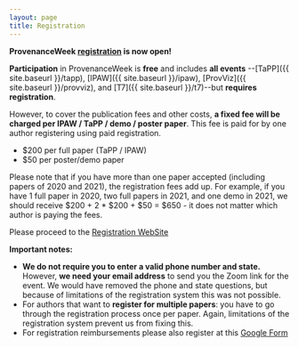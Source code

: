 ```yaml
---
layout: page
title: Registration
---
```


**ProvenanceWeek [registration](https://ecom.uncc.edu/C21561_ustores/web/store_main.jsp?STOREID=247&SINGLESTORE=true) is now open!**

**Participation** in ProvenanceWeek is **free** and includes **all events** --[TaPP]({{ site.baseurl }}/tapp), [IPAW]({{ site.baseurl }}/ipaw), [ProvViz]({{ site.baseurl }}/provviz), and [T7]({{ site.baseurl }}/t7)--but **requires registration**.

However, to cover the publication fees and other costs, **a fixed fee will be charged per IPAW / TaPP / demo / poster paper**. This fee is paid for by one author registering using paid registration.

- $200 per full paper (TaPP / IPAW)
- $50 per poster/demo paper

Please note that if you have more than one paper accepted (including papers of 2020 and 2021), the registration fees add up. For example,    if you have 1 full paper in 2020, two full papers in 2021, and one demo in 2021, we should receive $200 + 2 * $200 + $50 = $650 - it
does not matter which author is paying the fees.

Please proceed to the [Registration WebSite](https://ecom.uncc.edu/C21561_ustores/web/store_main.jsp?STOREID=247&SINGLESTORE=true)


**Important notes:**
- **We do not require you to enter a valid phone number and state.** However, **we need your email address** to send you the Zoom link for the event. We would have removed the phone and state questions, but because of limitations of the registration system this was not possible.
- For authors that want to **register for multiple papers**: you have to go through the registration process once per paper. Again, limitations of the registration system prevent us from fixing this.
- For registration reimbursements please also register at this [Google Form](https://forms.gle/wsBbHkita4uSqDq56)
